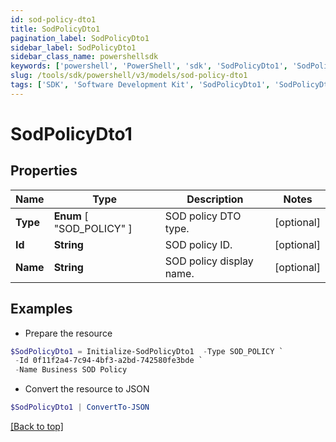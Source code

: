 ```yaml
---
id: sod-policy-dto1
title: SodPolicyDto1
pagination_label: SodPolicyDto1
sidebar_label: SodPolicyDto1
sidebar_class_name: powershellsdk
keywords: ['powershell', 'PowerShell', 'sdk', 'SodPolicyDto1', 'SodPolicyDto1'] 
slug: /tools/sdk/powershell/v3/models/sod-policy-dto1
tags: ['SDK', 'Software Development Kit', 'SodPolicyDto1', 'SodPolicyDto1']
---
```



# SodPolicyDto1

## Properties

Name | Type | Description | Notes
------------ | ------------- | ------------- | -------------
**Type** |  **Enum** [  "SOD_POLICY" ] | SOD policy DTO type. | [optional] 
**Id** | **String** | SOD policy ID. | [optional] 
**Name** | **String** | SOD policy display name. | [optional] 

## Examples

- Prepare the resource
```powershell
$SodPolicyDto1 = Initialize-SodPolicyDto1  -Type SOD_POLICY `
 -Id 0f11f2a4-7c94-4bf3-a2bd-742580fe3bde `
 -Name Business SOD Policy
```

- Convert the resource to JSON
```powershell
$SodPolicyDto1 | ConvertTo-JSON
```


[[Back to top]](#) 


